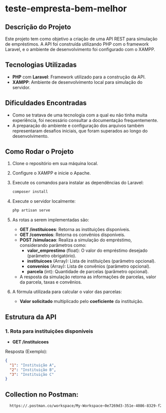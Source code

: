 # teste-empresta-bem-melhor

## Descrição do Projeto

Este projeto tem como objetivo a criação de uma API REST para simulação de empréstimos. A API foi construída utilizando PHP com o framework Laravel, e o ambiente de desenvolvimento foi configurado com o XAMPP.

## Tecnologias Utilizadas

- **PHP** com **Laravel**: Framework utilizado para a construção da API.
- **XAMPP**: Ambiente de desenvolvimento local para simulação do servidor.

## Dificuldades Encontradas

- Como se tratava de uma tecnologia com a qual eu não tinha muita experiência, foi necessário consultar a documentação frequentemente.
- A preparação do ambiente e configuração dos arquivos também representaram desafios iniciais, que foram superados ao longo do desenvolvimento.

## Como Rodar o Projeto

1. Clone o repositório em sua máquina local.
2. Configure o XAMPP e inicie o Apache.
3. Execute os comandos para instalar as dependências do Laravel:

    ```bash
    composer install
    ```
4. Execute o servidor localmente:
   ```bash
   php artisan serve
   ```
6. As rotas a serem implementadas são:
    - **GET /instituicoes**: Retorna as instituições disponíveis.
    - **GET /convenios**: Retorna os convênios disponíveis.
    - **POST /simulacao**: Realiza a simulação do empréstimo, considerando parâmetros como:
        - **valor_emprestimo** (float): O valor do empréstimo desejado (parâmetro obrigatório).
        - **instituicoes** (Array): Lista de instituições (parâmetro opcional).
        - **convenios** (Array): Lista de convênios (parâmetro opcional).
        - **parcela** (int): Quantidade de parcelas (parâmetro opcional).
    - A resposta da simulação retorna as informações de parcelas, valor da parcela, taxas e convênios.
7. A fórmula utilizada para calcular o valor das parcelas:
    - **Valor solicitado** multiplicado pelo **coeficiente** da instituição.

## Estrutura da API

### 1. Rota para instituições disponíveis

- **GET /instituicoes**

Resposta (Exemplo):
```json
{
  "1": "Instituição A",
  "2": "Instituição B",
  "3": "Instituição C"
}
```

## Collection no Postman: 

```bash
  https://.postman.co/workspace/My-Workspace~0e7269d3-351e-4086-8329-f27dcf8c0819/collection/24510695-18b89dca-023d-4168-ba95-c5527204147f?action=share&creator=24510695
```
